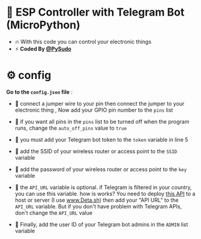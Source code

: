 # 🤖 ESP Controller with Telegram Bot (MicroPython)

- 🔥 With this code you can control your electronic things
- ⚡️ **Coded By [@PySudo](http://github.com/pysudo)**

# ⚙ config

**Go to the `config.json` file** :

- 📌 connect a jumper wire to your pin then connect the jumper to your electronic thing , Now add your GPIO pin number to the `pins` list

- 📌 if you want all pins in the `pins` list to be turned off when the program runs, change the `auto_off_pins` value to `true`

- 📌 you must add your Telegram bot token to the `token` variable in line 5

- 📌 add the SSID of your wireless router or access point to the `SSID` variable

- 📌 add the password of your wireless router or access point to the `key` variable

- 📌 the `API_URL` variable is optional. if Telegram is filtered in your country, you can use this variable. how is works? You need to deploy [this API](https://github.com/iRLords/ESP-Telegram-Bot/tree/main/API) to a host or server (I use www.Deta.sh) then add your "API URL" to the `API_URL` variable. But if you don't have problem with Telegram APIs, don't change the `API_URL` value

- 📌 Finally, add the user ID of your Telegram bot admins in the `ADMIN` list variable
